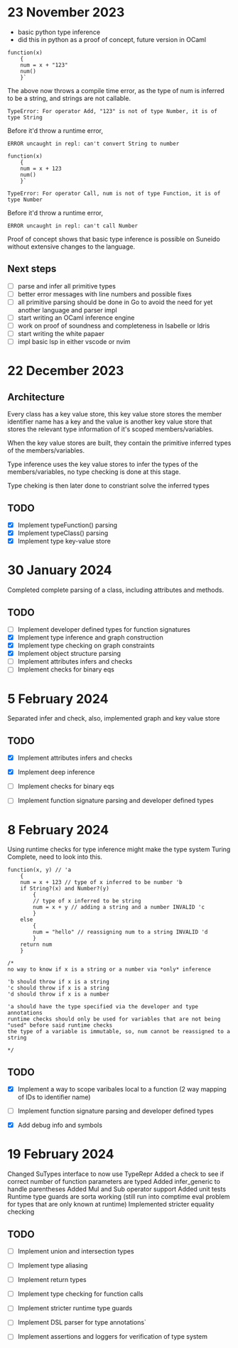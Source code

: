 # 23 November 2023

- basic python type inference
- did this in python as a proof of concept, future version in OCaml

```
function(x)
	{
	num = x + "123"
	num()
	}`
```
The above now throws a compile time error, as the type of num is inferred to be a string, and strings are not callable.
```
TypeError: For operator Add, "123" is not of type Number, it is of type String
```
Before it'd throw a runtime error,
```
ERROR uncaught in repl: can't convert String to number
```

```
function(x)
    {
    num = x + 123
    num()
    }`
```

```
TypeError: For operator Call, num is not of type Function, it is of type Number
```
Before it'd throw a runtime error,
```
ERROR uncaught in repl: can't call Number
```

Proof of concept shows that basic type inference is possible on Suneido without extensive changes to the language.

## Next steps
- [ ] parse and infer all primitive types  
- [ ] better error messages with line numbers and possible fixes
- [ ] all primitive parsing should be done in Go to avoid the need for yet another language and parser impl  
- [ ] start writing an OCaml inference engine  
- [ ] work on proof of soundness and completeness in Isabelle or Idris  
- [ ] start writing the white papaer  
- [ ] impl basic lsp in either vscode or nvim

# 22 December 2023

## Architecture

Every class has a key value store, this key value store stores the member identifier name has a key and the value is another
key value store that stores the relevant type information of it's scoped members/variables.

When the key value stores are built, they contain the primitive inferred types of the members/variables. 

Type inference uses the key value stores to infer the types of the members/variables, no type checking is done at this stage.

Type cheking is then later done to constriant solve the inferred types

## TODO

- [x] Implement typeFunction() parsing
- [x] Implement typeClass() parsing
- [x] Implement type key-value store

# 30 January 2024

Completed complete parsing of a class, including attributes and methods.

## TODO

- [ ] Implement developer defined types for function signatures
- [x] Implement type inference and graph construction
- [x] Implement type checking on graph constraints
- [x] Implement object structure parsing
- [ ] Implement attributes infers and checks
- [ ] Implement checks for binary eqs

# 5 February 2024

Separated infer and check, also, implemented graph and key value store

## TODO

- [x] Implement attributes infers and checks
- [x] Implement deep inference
- [ ] Implement checks for binary eqs
- [ ] Implement function signature parsing and developer defined types


# 8 February 2024

Using runtime checks for type inference might make the type system Turing Complete, need to look into this.

```
function(x, y) // 'a
    {
    num = x + 123 // type of x inferred to be number 'b
    if String?(x) and Number?(y)
        {
        // type of x inferred to be string
        num = x + y // adding a string and a number INVALID 'c
        }
    else 
        {
        num = "hello" // reassigning num to a string INVALID 'd
        }
    return num
    }

/*
no way to know if x is a string or a number via *only* inference

'b should throw if x is a string
'c should throw if x is a string
'd should throw if x is a number

'a should have the type specified via the developer and type annotations
runtime checks should only be used for variables that are not being "used" before said runtime checks
the type of a variable is immutable, so, num cannot be reassigned to a string

*/
```

## TODO

- [x] Implement a way to scope varibales local to a function (2 way mapping of IDs to identifier name)
- [ ] Implement function signature parsing and developer defined types
- [x] Add debug info and symbols


# 19 February 2024

Changed SuTypes interface to now use TypeRepr
Added a check to see if correct number of function parameters are typed
Added infer_generic to handle parentheses
Added Mul and Sub operator support
Added unit tests
Runtime type guards are sorta working (still run into comptime eval problem for types that are only known at runtime)
Implemented stricter equality checking

## TODO

- [ ] Implement union and intersection types
- [ ] Implement type aliasing
- [ ] Implement return types
- [ ] Implement type checking for function calls
- [ ] Implement stricter runtime type guards
- [ ] Implement DSL parser for type annotations`
- [ ] Implement assertions and loggers for verification of type system

